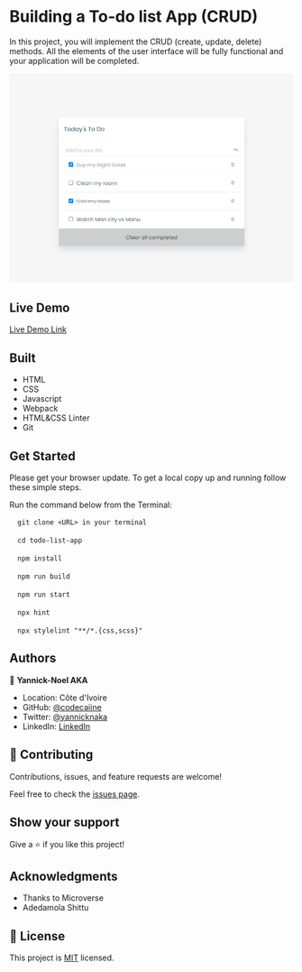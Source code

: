 # Building a To-do list App (CRUD)

In this project, you will implement the CRUD (create, update, delete) methods. All the elements of the user interface will be fully functional and your application will be completed.


![screenshot](./src/demo-rm.PNG)

 

## Live Demo

[Live Demo Link](https://codecaiine.github.io/todo-list-app/)
 
## Built 
- HTML
- CSS
- Javascript
- Webpack 
- HTML&CSS Linter
- Git

## Get Started

Please get your browser update.
To get a local copy up and running follow these simple steps.

Run the command below from the Terminal:

      git clone <URL> in your terminal

	  cd todo-list-app

	  npm install

	  npm run build

	  npm run start

	  npx hint

	  npx stylelint "**/*.{css,scss}"



## Authors

👤 **Yannick-Noel AKA**

- Location: Côte d'Ivoire
- GitHub: [@codecaiine](https://github.com/codecaiine)
- Twitter: [@yannicknaka](https://twitter.com/yannicknaka)
- LinkedIn: [LinkedIn](https://www.linkedin.com/in/yannick-no%C3%ABl-aka/)


## 🤝 Contributing

Contributions, issues, and feature requests are welcome!

Feel free to check the [issues page](https://github.com/codecaiine/todo-list-app/issues).

## Show your support

Give a ⭐️ if you like this project!

## Acknowledgments

- Thanks to Microverse
- Adedamola Shittu

## 📝 License

This project is [MIT](./MIT.md) licensed.
